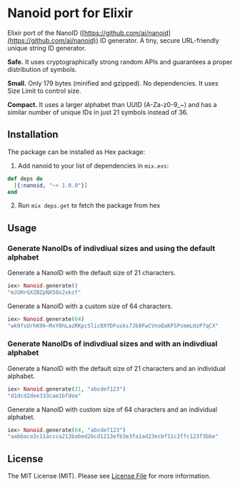 # Nanoid port for Elixir

Elixir port of the NanoID ([https://github.com/ai/nanoid](https://github.com/ai/nanoid)) ID generator.
A tiny, secure URL-friendly unique string ID generator.

**Safe.** It uses cryptographically strong random APIs and guarantees a proper distribution of symbols.

**Small.** Only 179 bytes (minified and gzipped). No dependencies. It uses Size Limit to control size.

**Compact.** It uses a larger alphabet than UUID (A-Za-z0-9_~) and has a similar number of unique IDs in just 21 symbols instead of 36.


## Installation

The package can be installed as Hex package:

  1. Add nanoid to your list of dependencies in `mix.exs`:

  ```elixir
  def deps do
    [{:nanoid, "~> 1.0.0"}]
  end
  ```

  2. Run `mix deps.get` to fetch the package from hex


## Usage

### Generate NanoIDs of indivdiual sizes and using the default alphabet

Generate a NanoID with the default size of 21 characters.
```elixir
iex> Nanoid.generate()
"mJUHrGXZBZpNX50x2xkzf"
```

Generate a NanoID with a custom size of 64 characters.
```elixir
iex> Nanoid.generate(64)
"wk9fsUrhK9k~MxY0hLazRKpcSlic8XYDFusks7Jb8FwCVnoQaKFSPsmmLHzP7qCX"
```

### Generate NanoIDs of indivdiual sizes and with an indivdiual alphabet

Generate a NanoID with the default size of 21 characters and an individual alphabet.
```elixir
iex> Nanoid.generate(21, "abcdef123")
"d1dcd2dee333cae1bfdea"
```

Generate a NanoID with custom size of 64 characters and an individual alphabet.
```elixir
iex> Nanoid.generate(64, "abcdef123")
"aabbaca3c11accca213babed2bcd1213efb3e3fa1ad23ecbf11c2ffc123f3bbe"
```

## License
The MIT License (MIT). Please see [License File](LICENSE.md) for more information.
